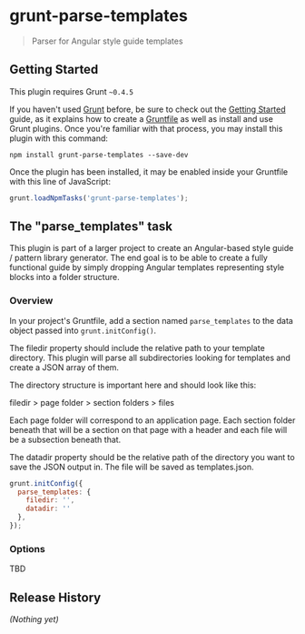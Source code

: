 # grunt-parse-templates

> Parser for Angular style guide templates

## Getting Started
This plugin requires Grunt `~0.4.5`

If you haven't used [Grunt](http://gruntjs.com/) before, be sure to check out the [Getting Started](http://gruntjs.com/getting-started) guide, as it explains how to create a [Gruntfile](http://gruntjs.com/sample-gruntfile) as well as install and use Grunt plugins. Once you're familiar with that process, you may install this plugin with this command:

```shell
npm install grunt-parse-templates --save-dev
```

Once the plugin has been installed, it may be enabled inside your Gruntfile with this line of JavaScript:

```js
grunt.loadNpmTasks('grunt-parse-templates');
```

## The "parse_templates" task

This plugin is part of a larger project to create an Angular-based style guide / pattern library generator.
The end goal is to be able to create a fully functional guide by simply dropping Angular templates representing style blocks
into a folder structure.

### Overview
In your project's Gruntfile, add a section named `parse_templates` to the data object passed into `grunt.initConfig()`.

The filedir property should include the relative path to your template directory. This plugin will parse all subdirectories looking for templates
and create a JSON array of them.

The directory structure is important here and should look like this:

filedir > page folder > section folders > files

Each page folder will correspond to an application page. Each section folder beneath that will be a section on that page with a header and each file will be a subsection beneath that.

The datadir property should be the relative path of the directory you want to save the JSON output in. The file will be saved as templates.json.

```js
grunt.initConfig({
  parse_templates: {
    filedir: '',
    datadir: ''
  },
});
```

### Options

TBD

## Release History
_(Nothing yet)_
